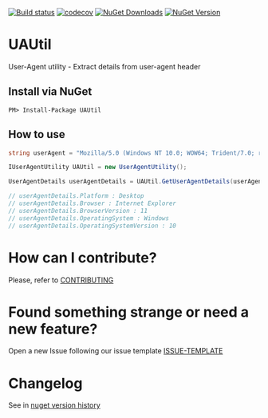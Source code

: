 [![Build status](https://ci.appveyor.com/api/projects/status/gh3qq8jf67whuu0d/branch/master?svg=true)](https://ci.appveyor.com/project/ThiagoBarradas/uautil/branch/master)
[![codecov](https://codecov.io/gh/ThiagoBarradas/uautil/branch/master/graph/badge.svg)](https://codecov.io/gh/ThiagoBarradas/uautil)
[![NuGet Downloads](https://img.shields.io/nuget/dt/UAUtil.svg)](https://www.nuget.org/packages/UAUtil/)
[![NuGet Version](https://img.shields.io/nuget/v/UAUtil.svg)](https://www.nuget.org/packages/UAUtil/)

# UAUtil

User-Agent utility - Extract details from user-agent header

## Install via NuGet

```
PM> Install-Package UAUtil
```

## How to use

```csharp
string userAgent = "Mozilla/5.0 (Windows NT 10.0; WOW64; Trident/7.0; rv:11.0) like Gecko";

IUserAgentUtility UAUtil = new UserAgentUtility();

UserAgentDetails userAgentDetails = UAUtil.GetUserAgentDetails(userAgent);

// userAgentDetails.Platform : Desktop
// userAgentDetails.Browser : Internet Explorer
// userAgentDetails.BrowserVersion : 11
// userAgentDetails.OperatingSystem : Windows
// userAgentDetails.OperatingSystemVersion : 10
```

# How can I contribute?
Please, refer to [CONTRIBUTING](CONTRIBUTING.md)

# Found something strange or need a new feature?
Open a new Issue following our issue template [ISSUE-TEMPLATE](ISSUE-TEMPLATE.md)

# Changelog
See in [nuget version history](https://www.nuget.org/packages/UAUtil)

